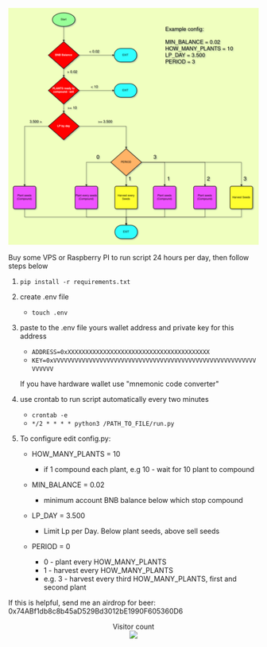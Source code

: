 ![alt text](https://github.com/faflik/DripGarden-AutoCompound/blob/main/Diagram.png)

Buy some VPS or Raspberry PI to run script 24 hours per day, then follow steps below

1. `pip install -r requirements.txt`

2. create .env file 
    - `touch .env`

3. paste to the .env file yours wallet address and private key for this address
    - `ADDRESS=0xXXXXXXXXXXXXXXXXXXXXXXXXXXXXXXXXXXXXXXXX`
    - `KEY=0xVVVVVVVVVVVVVVVVVVVVVVVVVVVVVVVVVVVVVVVVVVVVVVVVVVVVVVVVVVVVVVV`

    If you have hardware wallet use "mnemonic code converter"

4. use crontab to run script automatically every two minutes
   - `crontab -e`
   - `*/2 * * * * python3 /PATH_TO_FILE/run.py`

5. To configure edit config.py:
   - HOW_MANY_PLANTS = 10   
        - if 1 compound each plant, e.g 10 - wait for 10 plant to compound
   - MIN_BALANCE = 0.02     
        - minimum account BNB balance below which stop compound
   - LP_DAY = 3.500         
        - Limit Lp per Day. Below plant seeds, above sell seeds

   - PERIOD = 0             
        - 0 - plant every HOW_MANY_PLANTS
        - 1 - harvest every HOW_MANY_PLANTS
        - e.g. 3 - harvest every third HOW_MANY_PLANTS, first and second plant

If this is helpful, send me an airdrop for beer:
 0x74ABf1db8c8b45aD529Bd3012bE1990F605360D6
 <p align="center"> 
  Visitor count<br>
  <img src="https://profile-counter.glitch.me/drip/count.svg" />
</p>
